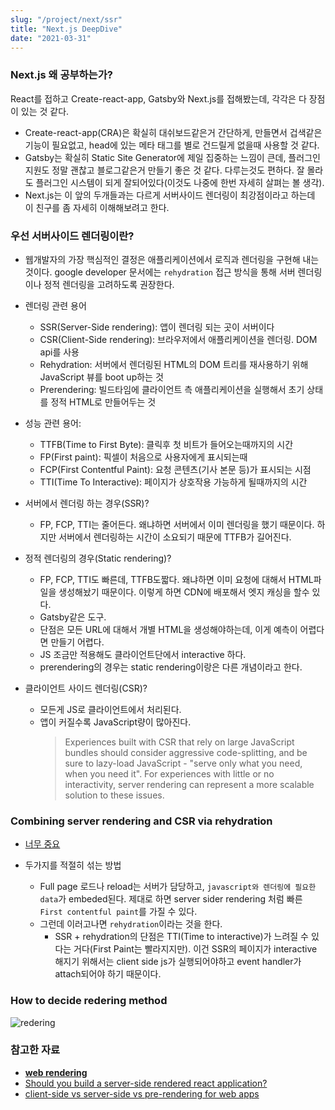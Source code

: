 ```yaml
---
slug: "/project/next/ssr"
title: "Next.js DeepDive"
date: "2021-03-31"
---
```


### Next.js 왜 공부하는가?

React를 접하고 Create-react-app, Gatsby와 Next.js를 접해봤는데, 각각은 다 장점이 있는 것 같다.

- Create-react-app(CRA)은 확실히 대쉬보드같은거 간단하게, 만들면서 겁색같은 기능이 필요없고, head에 있는 메타 태그를 별로 건드릴게 없을때 사용할 것 같다.
- Gatsby는 확실히 Static Site Generator에 제일 집중하는 느낌이 큰데, 플러그인 지원도 정말 괜찮고 블로그같은거 만들기 좋은 것 같다. 다루는것도 편하다. 잘 몰라도 플러그인 시스템이 되게 잘되어있다(이것도 나중에 한번 자세히 살펴는 볼 생각).
- Next.js는 이 앞의 두개들과는 다르게 서버사이드 렌더링이 최강점이라고 하는데 이 친구를 좀 자세히 이해해보려고 한다.

### 우선 서버사이드 렌더링이란?

- 웹개발자의 가장 핵심적인 결정은 애플리케이션에서 로직과 렌더링을 구현해 내는 것이다. google developer 문서에는 `rehydration` 접근 방식을 통해 서버 렌더링이나 정적 렌더링을 고려하도록 권장한다.

- 렌더링 관련 용어

  - SSR(Server-Side rendering): 앱이 렌더링 되는 곳이 서버이다
  - CSR(Client-Side rendering): 브라우저에서 애플리케이션을 렌더링. DOM api를 사용
  - Rehydration: 서버에서 렌더링된 HTML의 DOM 트리를 재사용하기 위해 JavaScript 뷰를 boot up하는 것
  - Prerendering: 빌드타임에 클라이언트 측 애플리케이션을 실행해서 초기 상태를 정적 HTML로 만들어두는 것

- 성능 관련 용어:

  - TTFB(Time to First Byte): 클릭후 첫 비트가 들어오는때까지의 시간
  - FP(First paint): 픽셀이 처음으로 사용자에게 표시되는때
  - FCP(First Contentful Paint): 요청 콘텐츠(기사 본문 등)가 표시되는 시점
  - TTI(Time To Interactive): 페이지가 상호작용 가능하게 될때까지의 시간

- 서버에서 렌더링 하는 경우(SSR)?

  - FP, FCP, TTI는 줄어든다. 왜냐하면 서버에서 이미 렌더링을 했기 때문이다. 하지만 서버에서 렌더링하는 시간이 소요되기 때문에 TTFB가 길어진다.

- 정적 렌더링의 경우(Static rendering)?

  - FP, FCP, TTI도 빠른데, TTFB도짧다. 왜냐하면 이미 요청에 대해서 HTML파일을 생성해놨기 때문이다. 이렇게 하면 CDN에 배포해서 엣지 캐싱을 할수 있다.
  - Gatsby같은 도구.
  - 단점은 모든 URL에 대해서 개별 HTML을 생성해야하는데, 이게 예측이 어렵다면 만들기 어렵다.
  - JS 조금만 적용해도 클라이언트단에서 interactive 하다.
  - prerendering의 경우는 static rendering이랑은 다른 개념이라고 한다.

- 클라이언트 사이드 렌더링(CSR)?
  - 모든게 JS로 클라이언트에서 처리된다.
  - 앱이 커질수록 JavaScript량이 많아진다.
    > Experiences built with CSR that rely on large JavaScript bundles should consider aggressive code-splitting, and be sure to lazy-load JavaScript - "serve only what you need, when you need it". For experiences with little or no interactivity, server rendering can represent a more scalable solution to these issues.

### Combining server rendering and CSR via rehydration

- [너무 중요](https://developers.google.com/web/updates/2019/02/rendering-on-the-web#rehydration)

- 두가지를 적절히 섞는 방법
  - Full page 로드나 reload는 서버가 담당하고, `javascript와 렌더링에 필요한 data`가 embeded된다. 제대로 하면 server sider rendering 처럼 빠른 `First contentful paint`를 가질 수 있다.
  - 그런데 이러고나면 `rehydration`이라는 것을 한다.
    - SSR + rehydration의 단점은 TTI(Time to interactive)가 느려질 수 있다는 거다(First Paint는 빨라지지만). 이건 SSR의 페이지가 interactive 해지기 위해서는 client side js가 실행되어야하고 event handler가 attach되어야 하기 때문이다.

### How to decide redering method

![redering](https://developers.google.com/web/updates/images/2019/02/rendering-on-the-web/infographic.png)

### 참고한 자료

- **[web rendering](https://developers.google.com/web/updates/2019/02/rendering-on-the-web)**
- [Should you build a server-side rendered react application?](https://robertcooper.me/post/react-server-side-rendering)
- [client-side vs server-side vs pre-rendering for web apps](https://www.toptal.com/front-end/client-side-vs-server-side-pre-rendering#:~:text=What%20is%20client%2Dside%20rendering,dynamically%20directly%20in%20the%20browser.)
